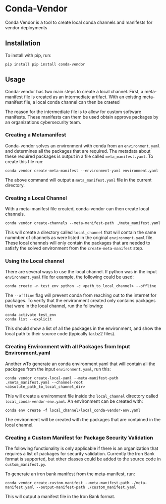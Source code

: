# Conda-Vendor
Conda Vendor is a tool to create local conda channels and manifests for vendor deployments

## Installation

To install with pip, run:

	pip install pip install conda-vendor
	
## Usage
Conda-vendor has two main steps to create a local channel. First, a meta-manifest file is created as an intermediate artifact. With an existing meta-manifest file, a local conda channel can then be craeted

The reason for the intermediate file is to allow for custom software manifests. These manifests can them be used obtain approve packages by an organizations cybersecurity team.

### Creating a Metamanifest
Conda-vendor solves an environment with conda from an `environment.yaml` and determines all the packages that are required. The metadata about these required packages is output in a file called `meta_manifest.yaml`. To create this file run:

	conda vendor create-meta-manifest --environment-yaml environment.yaml
		
	
The above command will output a `meta_manifest.yaml` file in the current directory. 

### Creating a Local Channel

With a meta-manifest file created, conda-vendor can then create local channels. 
	
	conda vendor create-channels --meta-manifest-path ./meta_manifest.yaml

This will create a directory called `local_channel` that will contain the same nummber of channels as were listed in the original `environment.yaml` file. These local channels will only contain the packages that are needed to satisfy the solved environment from the `create-meta-manifest` step.

### Using the Local channel

There are several ways to use the local channel. If python was in the input `environment.yaml` file for example, the following could be used:

	conda create -n test_env python -c <path_to_local_channel> --offline
	
The `--offline` flag will prevent conda from reaching out to the internet for packages. To verify that the environment created only contains packages that were in the local channel, run the following:

	conda activate test_env
	conda list --explicit
	
This should show a list of all the packages in the environment, and show the local path to their source code (typically tar.bz2 files).

### Creating Environment with all Packages from Input Environment.yaml

Another wTo generate an conda environment yaml that will contain all the packages from the input `environment.yaml`, run this:

	conda vendor create-local-yaml --meta-manifest-path ./meta_manifest.yaml --channel-root <absolute_path_to_local_channel_dir>
	
This will create a environment file inside the `local_channel` directory called `local_conda-vendor-env.yaml`. An environment can be created with:

	conda env create -f local_channel/local_conda-vendor-env.yaml
	
The environment will be created with the packages that are contained in the local channel.

### Creating a Custom Manifest for Package Security Validation

The following functionality is only applicable if there is an organization that requires a list of packages for security validation. Currently the Iron Bank format is supported, but other classes could be added to the source code in `custom_manifest.py`.

To generate an iron bank manifest from the meta-manifest, run:

	conda vendor create-custom-manifest --meta-manifest-path ./meta-manifest.yaml --output-manifest-path ./custom_manifest.yaml
	
This will output a manifest file in the Iron Bank format.
